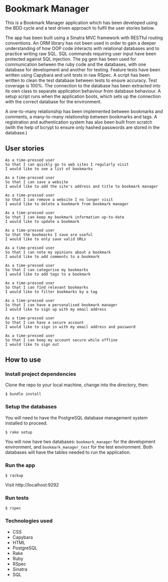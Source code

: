 # Bookmark Manager

This is a Bookmark Manager application which has been developed using the BDD cycle and a test driven approach to fulfil the user stories below.

The app has been built using a Sinatra MVC framework with RESTful routing conventions. An ORM library has not been used in order to gain a deeper understanding of how OOP code interacts with relational databases and to practice writing raw SQL. SQL commands requiring user input have been protected against SQL injection. The pg gem has been used for communication between the ruby code and the databases, with one database for development and another for testing. Feature tests have been written using Capybara and unit tests in raw RSpec. A script has been written to clean the test database between tests to ensure accuracy. Test coverage is 100%. The connection to the database has been extracted into its own class to separate application behaviour from database behaviour. A setup script runs when the application boots, which sets up the connection with the correct database for the environment.

A one-to-many relationship has been implemented between bookmarks and comments, a many-to-many relationship between bookmarks and tags. A registration and authentication system has also been built from scratch (with the help of bcrypt to ensure only hashed passwords are stored in the database.)

## User stories
```
As a time-pressed user
So that I can quickly go to web sites I regularly visit
I would like to see a list of bookmarks

As a time-pressed user
So that I can save a website
I would like to add the site's address and title to bookmark manager

As a time-pressed user
So that I can remove a website I no longer visit
I would like to delete a bookmark from bookmark manager

As a time-pressed user
So that I can keep my bookmark information up-to-date
I would like to update a bookmark

As a time-pressed user
So that the bookmarks I save are useful
I would like to only save valid URLs

As a time-pressed user
So that I can note my opinions about a bookmark
I would like to add comments to a bookmark

As a time-pressed user
So that I can categorise my bookmarks
I would like to add tags to a bookmark   

As a time-pressed user
So that I can find relevant bookmarks
I would like to filter bookmarks by a tag

As a time-pressed user
So that I can have a personalised bookmark manager
I would like to sign up with my email address

As a time-pressed user
So that I can have a secure account
I would like to sign in with my email address and password

As a time-pressed user
So that I can keep my account secure while offline
I would like to sign out
```

## How to use

### Install project dependencies
Clone the repo to your local machine, change into the directory, then:
```
$ bundle install
```

### Setup the databases
You will need to have the PostgreSQL database management system installed to proceed.
```
$ rake setup
```
You will now have two databases: `bookmark_manager` for the development environment, and `bookmark_manager_test` for the test environment.
Both databases will have the tables needed to run the application.

### Run the app
```
$ rackup
```
Visit http://localhost:9292

### Run tests
```
$ rspec
```

### Technologies used
* CSS
* Capybara
* HTML
* PostgreSQL
* Rake
* Ruby
* RSpec
* Sinatra
* SQL

